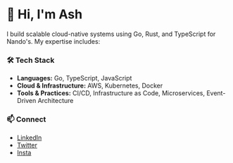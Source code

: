 # 👋 Hi, I'm Ash

I build scalable cloud-native systems using Go, Rust, and TypeScript for Nando's. My expertise includes:

### 🛠️ Tech Stack
- **Languages:** Go, TypeScript, JavaScript
- **Cloud & Infrastructure:** AWS, Kubernetes, Docker
- **Tools & Practices:** CI/CD, Infrastructure as Code, Microservices, Event-Driven Architecture

### 📫 Connect
- [LinkedIn](https://linkedin.com/ash-mcbride)
- [Twitter](https://twitter.com/snoriesaurus)
- [Insta](https://instagram.com/ashisacat)
